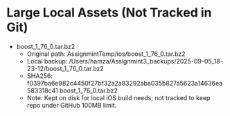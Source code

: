 # Large Local Assets (Not Tracked in Git)

- boost_1_76_0.tar.bz2
  - Original path: AssignmintTemp/ios/boost_1_76_0.tar.bz2
  - Local backup: /Users/hamza/Assignmint3_backups/2025-09-05_18-23-12/boost_1_76_0.tar.bz2
  - SHA256: f0397ba6e982c4450f27bf32a2a83292aba035b827a5623a14636ea583318c41  boost_1_76_0.tar.bz2
  - Note: Kept on disk for local iOS build needs; not tracked to keep repo under GitHub 100MB limit.
